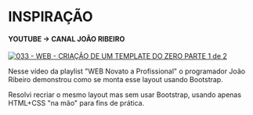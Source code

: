 # INSPIRAÇÃO
#### YOUTUBE -> CANAL JOÃO RIBEIRO

[![033 - WEB - CRIAÇÃO DE UM TEMPLATE DO ZERO PARTE 1 de 2](http://img.youtube.com/vi/qjY7AzK5xB0/0.jpg)](http://www.youtube.com/watch?v=qjY7AzK5xB0 "Playlist WEB Novato a Profissional")

Nesse vídeo da playlist "WEB Novato a Profissional" o programador João Ribeiro demonstrou como se monta esse layout usando Bootstrap.

Resolvi recriar o mesmo layout mas sem usar Bootstrap, usando apenas HTML+CSS "na mão" para fins de prática.
